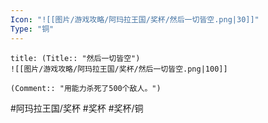 ```yaml
---
Icon: "![[图片/游戏攻略/阿玛拉王国/奖杯/然后一切皆空.png|30]]"
Type: "铜"
---
```

```ad-common-bronze-trophy
title: (Title:: "然后一切皆空")
![[图片/游戏攻略/阿玛拉王国/奖杯/然后一切皆空.png|100]]

(Comment:: "用能力杀死了500个敌人。")
```

#阿玛拉王国/奖杯 #奖杯 #奖杯/铜
